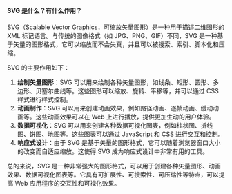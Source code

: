 <!--
 * @Author: Shu Binqi
 * @Date: 2023-03-06 22:05:27
 * @LastEditors: Shu Binqi
 * @LastEditTime: 2023-03-10 00:22:56
 * @Description: SVG（2题）
 * @Version: 1.0.0
 * @FilePath: \interviewQuestions\Tool\Others\SVG.md
-->

#### SVG 是什么？有什么作用？

SVG（Scalable Vector Graphics，可缩放矢量图形）是一种用于描述二维图形的 XML 标记语言。与传统的图像格式（如 JPG、PNG、GIF）不同，SVG 是一种基于矢量的图形格式，它可以缩放而不会失真，并且可以被搜索、索引、脚本化和压缩。

SVG 的主要作用如下：

1. **绘制矢量图形**：SVG 可以用来绘制各种矢量图形，如线条、矩形、圆形、多边形、贝塞尔曲线等。这些图形可以缩放、旋转、平移等，并可以通过 CSS 样式进行样式控制。
1. **动画制作**：SVG 可以用来创建动画效果，例如路径动画、逐帧动画、缓动动画等。这些动画效果可以在 Web 上进行播放，提供更加生动的用户体验。
1. **数据可视化**：SVG 可以用来创建各种数据可视化图表，例如柱状图、折线图、饼图、地图等。这些图表可以通过 JavaScript 和 CSS 进行交互和控制。
1. **响应式设计**：由于 SVG 是基于矢量的图形格式，它可以随着浏览器窗口大小的改变而自适应缩放。这使得 SVG 成为响应式设计中非常有用的工具。

总的来说，SVG 是一种非常强大的图形格式，可以用于创建各种矢量图形、动画效果、数据可视化图表等。它具有可扩展性、可搜索性、可压缩性等特点，可以提高 Web 应用程序的交互性和可视化效果。
